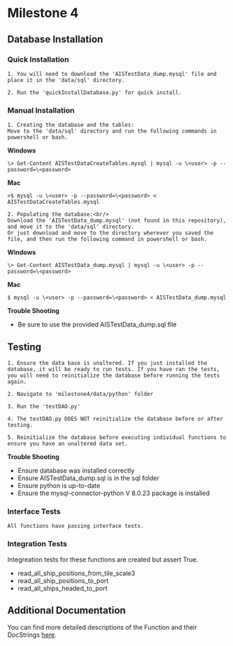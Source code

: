 # Milestone 4

## Database Installation

### Quick Installation

    1. You will need to download the 'AISTestData_dump.mysql' file and place it in the 'data/sql' directory.

    2. Run the 'quickInstallDatabase.py' for quick install.   

### Manual Installation

    1. Creating the database and the tables:
    Move to the 'data/sql' directory and run the following commands in powershell or bash.
   **Windows**
   
    \> Get-Content AISTestDataCreateTables.mysql | mysql -u \<user> -p --password=\<password>

   **Mac**
   
    >$ mysql -u \<user> -p --password=\<password> < AISTestDataCreateTables.mysql

    2. Populating the database:<br/>
    Download the 'AISTestData_dump.mysql' (not found in this repository), and move it to the 'data/sql' directory.
    Or just download and move to the directory wherever you saved the file, and then run the following command in powershell or bash.
   **Windows**
   
    \> Get-Content AISTestData_dump.mysql | mysql -u \<user> -p --password=\<password>

   **Mac**
   
    $ mysql -u \<user> -p --password=\<password> < AISTestData_dump.mysql

**Trouble Shooting**

- Be sure to use the provided AISTestData_dump.sql file


## Testing

    1. Ensure the data base is unaltered. If you just installed the database, it will be ready to run tests. If you have ran the tests, you will need to reinitialize the database before running the tests again.

    2. Navigate to 'milestone4/data/python' folder

    3. Run the 'testDAO.py'

    4. The testDAO.py DOES NOT reinitialize the database before or after testing.

    5. Reinitialize the database before executing individual functions to ensure you have an unaltered data set.

**Trouble Shooting**

- Ensure database was installed correctly
- Ensure AISTestData_dump.sql is in the sql folder
- Ensure python is up-to-date
- Ensure the mysql-connector-python V 8.0.23 package is installed

### Interface Tests

    All functions have passing interface tests.

### Integration Tests

Integreation tests for these functions are created but assert True.
- read_all_ship_positions_from_tile_scale3
- read_all_ship_positions_to_port
- read_all_ships_headed_to_port

## Additional Documentation 

You can find more detailed descriptions of the Function and their DocStrings [here]().
